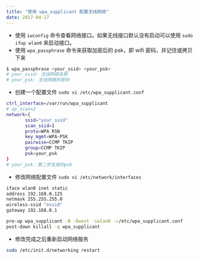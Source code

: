 ```yaml
---
title: "使用 wpa_supplicant 配置无线网络"
date: 2017-04-17
---
```


* 使用 `iwconfig` 命令查看网络接口。如果无线接口默认没有启动可以使用 `sudo ifup wlan0` 来启动接口。
* 使用 `wpa_passphrase` 命令来获取加密后的 psk，即 wifi 密码，并记住或拷贝下来
	
```bash
$ wpa_passphrase <your_ssid> <your_psk>
# your_ssid: 无线网络名称
# your_psk: 无线网络的密码
```
* 创建一个配置文件 `sudo vi /etc/wpa_supplicant.conf`
	
```bash
ctrl_interface=/var/run/wpa_supplicant
# ap_scan=2
network={
       ssid="your_ssid"
       scan_ssid=1
       proto=WPA RSN
       key_mgmt=WPA-PSK
       pairwise=CCMP TKIP
       group=CCMP TKIP
       psk=your_psk
}
# your_psk：第二步生成的psk
```
* 修改网络配置文件 `sudo vi /etc/network/interfaces`
	
```bash
iface wlan0 inet static
address 192.168.0.125
netmask 255.255.255.0
wireless-ssid "essid"
gateway 192.168.0.1

pre-up wpa_supplicant -B -Dwext -iwlan0 -c/etc/wpa_supplicant.conf
post-down killall -q wpa_supplicant
```
* 修改完成之后重新启动网络服务
	
```bash
sudo /etc/init.d/networking restart
```


